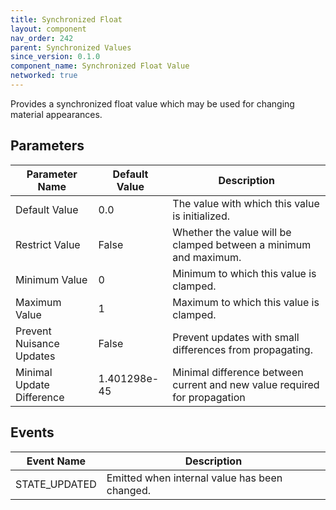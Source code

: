 ```yaml
---
title: Synchronized Float
layout: component
nav_order: 242
parent: Synchronized Values
since_version: 0.1.0
component_name: Synchronized Float Value
networked: true
---
```


Provides a synchronized float value which may be used for changing material appearances.

## Parameters

| Parameter Name            | Default Value | Description                                                               |
|---------------------------|---------------|---------------------------------------------------------------------------|
| Default Value             | 0.0           | The value with which this value is initialized.                           |
| Restrict Value            | False         | Whether the value will be clamped between a minimum and maximum.          |
| Minimum Value             | 0             | Minimum to which this value is clamped.                                   |
| Maximum Value             | 1             | Maximum to which this value is clamped.                                   |
| Prevent Nuisance Updates  | False         | Prevent updates with small differences from propagating.                  |
| Minimal Update Difference | 1.401298e-45  | Minimal difference between current and new value required for propagation |

## Events

| Event Name    | Description                                   |
|---------------|-----------------------------------------------|
| STATE_UPDATED | Emitted when internal value has been changed. |